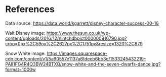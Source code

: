 # References

Data source: https://data.world/kgarrett/disney-character-success-00-16

Walt Disney image: https://www.thesun.co.uk/wp-content/uploads/2016/12/nintchdbpict000000916790.jpg?crop=0px%2C59px%2C2627px%2C1751px&resize=1320%2C879

Snow White image: https://images.squarespace-cdn.com/content/v1/5a90557e1137a6fdeeb6bb3e/1533245432219-PAII1FG4R4Q3BW24BTXQ/snow-white-and-the-seven-dwarfs-dance.jpg?format=1000w